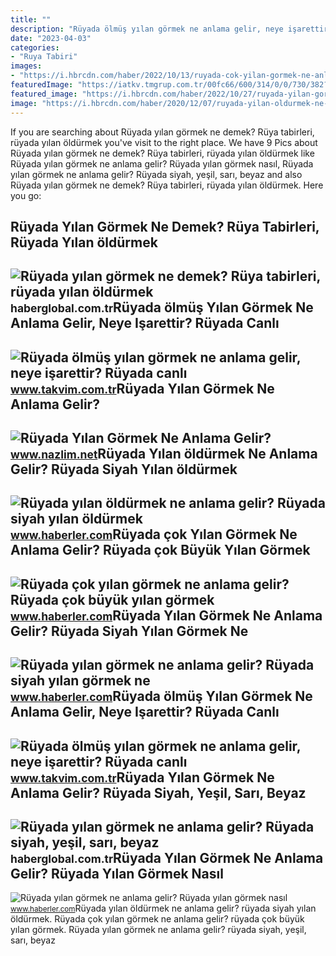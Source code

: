 ```yaml
---
title: ""
description: "Rüyada ölmüş yılan görmek ne anlama gelir, neye işarettir? rüyada canlı"
date: "2023-04-03"
categories:
- "Ruya Tabiri"
images:
- "https://i.hbrcdn.com/haber/2022/10/13/ruyada-cok-yilan-gormek-ne-anlama-gelir-ruyada-15356039_9745_amp.jpg"
featuredImage: "https://iatkv.tmgrup.com.tr/00fc66/600/314/0/0/730/382?u=https:%2f%2fitkv.tmgrup.com.tr%2falbum%2f2022%2f01%2f31%2fruyada-olmus-yilan-gormek-ne-anlama-gelir-neye-isarettir-ruyada-canli-yilan-gormenin-anlami-ve-yorumu-1643653926314.jpg"
featured_image: "https://i.hbrcdn.com/haber/2022/10/27/ruyada-yilan-gormek-ne-anlama-gelir-ruyada-yilan-15388767_5437_amp.jpg"
image: "https://i.hbrcdn.com/haber/2020/12/07/ruyada-yilan-oldurmek-ne-anlama-gelir-ruyada-13784774_288_amp.jpg"
---
```


If you are searching about Rüyada yılan görmek ne demek? Rüya tabirleri, rüyada yılan öldürmek you've visit to the right place. We have 9 Pics about Rüyada yılan görmek ne demek? Rüya tabirleri, rüyada yılan öldürmek like Rüyada yılan görmek ne anlama gelir? Rüyada yılan görmek nasıl, Rüyada yılan görmek ne anlama gelir? Rüyada siyah, yeşil, sarı, beyaz and also Rüyada yılan görmek ne demek? Rüya tabirleri, rüyada yılan öldürmek. Here you go:

Rüyada Yılan Görmek Ne Demek? Rüya Tabirleri, Rüyada Yılan öldürmek
-------------------------------------------------------------------

 ![Rüyada yılan görmek ne demek? Rüya tabirleri, rüyada yılan öldürmek](https://i.haberglobal.com.tr/storage/haber/2020/06/02/ruyada-yilan-gormek-ne-anlama-gelir-ruya-tabirleri-ruyada-yilan-oldurmek_1591104675.jpg) <small>haberglobal.com.tr</small>Rüyada ölmüş Yılan Görmek Ne Anlama Gelir, Neye Işarettir? Rüyada Canlı
-----------------------------------------------------------------------

 ![Rüyada ölmüş yılan görmek ne anlama gelir, neye işarettir? Rüyada canlı](https://iatkv.tmgrup.com.tr/6b5cc3/0/0/0/0/0/0?u=https:%2f%2fitkv.tmgrup.com.tr%2falbum%2f2022%2f01%2f31%2fruyada-olmus-yilan-gormek-ne-anlama-gelir-neye-isarettir-ruyada-canli-yilan-gormenin-anlami-ve-yorumu-1643653933112.jpg&mw=1100&l=1) <small>www.takvim.com.tr</small>Rüyada Yılan Görmek Ne Anlama Gelir?
------------------------------------

 ![Rüyada Yılan Görmek Ne Anlama Gelir?](https://www.nazlim.net/wp-content/uploads/2020/11/ruyada-yilan-gormek-ne-anlama-gelir.jpg) <small>www.nazlim.net</small>Rüyada Yılan öldürmek Ne Anlama Gelir? Rüyada Siyah Yılan öldürmek
------------------------------------------------------------------

 ![Rüyada yılan öldürmek ne anlama gelir? Rüyada siyah yılan öldürmek](https://i.hbrcdn.com/haber/2020/12/07/ruyada-yilan-oldurmek-ne-anlama-gelir-ruyada-13784774_288_amp.jpg) <small>www.haberler.com</small>Rüyada çok Yılan Görmek Ne Anlama Gelir? Rüyada çok Büyük Yılan Görmek
----------------------------------------------------------------------

 ![Rüyada çok yılan görmek ne anlama gelir? Rüyada çok büyük yılan görmek](https://i.hbrcdn.com/haber/2022/10/13/ruyada-cok-yilan-gormek-ne-anlama-gelir-ruyada-15356039_9745_amp.jpg) <small>www.haberler.com</small>Rüyada Yılan Görmek Ne Anlama Gelir? Rüyada Siyah Yılan Görmek Ne
-----------------------------------------------------------------

 ![Rüyada yılan görmek ne anlama gelir? Rüyada siyah yılan görmek ne](https://i.hbrcdn.com/haber/2021/12/30/ruyada-yilan-gormek-ne-anlama-gelir-ruyada-siyah-14633854_7327_amp.jpg) <small>www.haberler.com</small>Rüyada ölmüş Yılan Görmek Ne Anlama Gelir, Neye Işarettir? Rüyada Canlı
-----------------------------------------------------------------------

 ![Rüyada ölmüş yılan görmek ne anlama gelir, neye işarettir? Rüyada canlı](https://iatkv.tmgrup.com.tr/00fc66/600/314/0/0/730/382?u=https:%2f%2fitkv.tmgrup.com.tr%2falbum%2f2022%2f01%2f31%2fruyada-olmus-yilan-gormek-ne-anlama-gelir-neye-isarettir-ruyada-canli-yilan-gormenin-anlami-ve-yorumu-1643653926314.jpg) <small>www.takvim.com.tr</small>Rüyada Yılan Görmek Ne Anlama Gelir? Rüyada Siyah, Yeşil, Sarı, Beyaz
---------------------------------------------------------------------

 ![Rüyada yılan görmek ne anlama gelir? Rüyada siyah, yeşil, sarı, beyaz](https://i.haberglobal.com.tr/storage/files/images/2022/02/23/ruyada-yilan-gormek-ne-anlama-gelir-ruyada-siyah-yesil-sari-beyaz-kirmizi-ve-mavi-evde-yilan-gormek-ne-demek-IJYp.jpg) <small>haberglobal.com.tr</small>Rüyada Yılan Görmek Ne Anlama Gelir? Rüyada Yılan Görmek Nasıl
--------------------------------------------------------------

 ![Rüyada yılan görmek ne anlama gelir? Rüyada yılan görmek nasıl](https://i.hbrcdn.com/haber/2022/10/27/ruyada-yilan-gormek-ne-anlama-gelir-ruyada-yilan-15388767_5437_amp.jpg) <small>www.haberler.com</small>Rüyada yılan öldürmek ne anlama gelir? rüyada siyah yılan öldürmek. Rüyada çok yılan görmek ne anlama gelir? rüyada çok büyük yılan görmek. Rüyada yılan görmek ne anlama gelir? rüyada siyah, yeşil, sarı, beyaz
